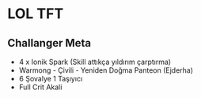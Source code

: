 # LOL TFT

## Challanger Meta

- 4 x Ionik Spark (Skill attıkça yıldırım çarptırma)
- Warmong - Çivili - Yeniden Doğma Panteon (Ejderha)
- 6 Şovalye 1 Taşıyıcı
- Full Crit Akali
